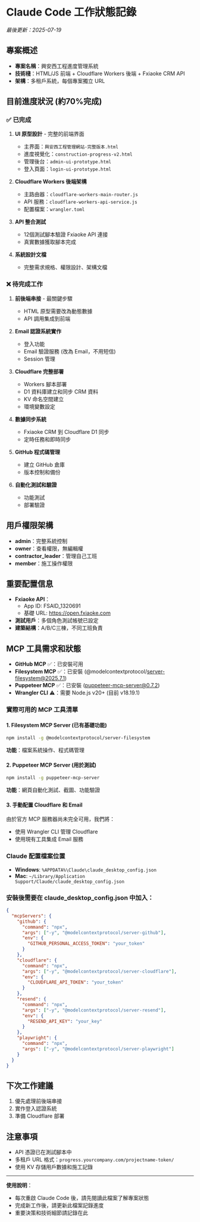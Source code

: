 # Claude Code 工作狀態記錄
*最後更新：2025-07-19*

## 專案概述
- **專案名稱**：興安西工程進度管理系統
- **技術棧**：HTML/JS 前端 + Cloudflare Workers 後端 + Fxiaoke CRM API
- **架構**：多租戶系統，每個專案獨立 URL

## 目前進度狀況 (約70%完成)

### ✅ 已完成
1. **UI 原型設計** - 完整的前端界面
   - 主界面：`興安西工程管理網站-完整版本.html`
   - 進度視覺化：`construction-progress-v2.html`
   - 管理後台：`admin-ui-prototype.html`
   - 登入頁面：`login-ui-prototype.html`

2. **Cloudflare Workers 後端架構**
   - 主路由器：`cloudflare-workers-main-router.js`
   - API 服務：`cloudflare-workers-api-service.js`
   - 配置檔案：`wrangler.toml`

3. **API 整合測試**
   - 12個測試腳本驗證 Fxiaoke API 連接
   - 真實數據獲取腳本完成

4. **系統設計文檔**
   - 完整需求規格、權限設計、架構文檔

### ❌ 待完成工作
1. **前後端串接** - 最關鍵步驟
   - HTML 原型需要改為動態數據
   - API 調用集成到前端

2. **Email 認證系統實作**
   - 登入功能
   - Email 驗證服務 (改為 Email，不用短信)
   - Session 管理

3. **Cloudflare 完整部署**
   - Workers 腳本部署
   - D1 資料庫建立和同步 CRM 資料
   - KV 命名空間建立
   - 環境變數設定

4. **數據同步系統**
   - Fxiaoke CRM 到 Cloudflare D1 同步
   - 定時任務和即時同步

5. **GitHub 程式碼管理**
   - 建立 GitHub 倉庫
   - 版本控制和備份

6. **自動化測試和驗證**
   - 功能測試
   - 部署驗證

## 用戶權限架構
- **admin**：完整系統控制
- **owner**：查看權限，無編輯權
- **contractor_leader**：管理自己工班
- **member**：施工操作權限

## 重要配置信息
- **Fxiaoke API**：
  - App ID: FSAID_1320691
  - 基礎 URL: https://open.fxiaoke.com
- **測試用戶**：多個角色測試帳號已設定
- **建築結構**：A/B/C三棟，不同工班負責

## MCP 工具需求和狀態
- **GitHub MCP** ✅：已安裝可用
- **Filesystem MCP** ✅：已安裝 (@modelcontextprotocol/server-filesystem@2025.7.1)
- **Puppeteer MCP** ✅：已安裝 (puppeteer-mcp-server@0.7.2)
- **Wrangler CLI** ⚠️：需要 Node.js v20+ (目前 v18.19.1)

### 實際可用的 MCP 工具清單

#### 1. Filesystem MCP Server (已有基礎功能)
```bash
npm install -g @modelcontextprotocol/server-filesystem
```
**功能**：檔案系統操作、程式碼管理

#### 2. Puppeteer MCP Server (用於測試)
```bash
npm install -g puppeteer-mcp-server
```
**功能**：網頁自動化測試、截圖、功能驗證

#### 3. 手動配置 Cloudflare 和 Email
由於官方 MCP 服務器尚未完全可用，我們將：
- 使用 Wrangler CLI 管理 Cloudflare
- 使用現有工具集成 Email 服務

### Claude 配置檔案位置
- **Windows**: `%APPDATA%\Claude\claude_desktop_config.json`
- **Mac**: `~/Library/Application Support/Claude/claude_desktop_config.json`

### 安裝後需要在 claude_desktop_config.json 中加入：
```json
{
  "mcpServers": {
    "github": {
      "command": "npx",
      "args": ["-y", "@modelcontextprotocol/server-github"],
      "env": {
        "GITHUB_PERSONAL_ACCESS_TOKEN": "your_token"
      }
    },
    "cloudflare": {
      "command": "npx",
      "args": ["-y", "@modelcontextprotocol/server-cloudflare"],
      "env": {
        "CLOUDFLARE_API_TOKEN": "your_token"
      }
    },
    "resend": {
      "command": "npx",
      "args": ["-y", "@modelcontextprotocol/server-resend"],
      "env": {
        "RESEND_API_KEY": "your_key"
      }
    },
    "playwright": {
      "command": "npx",
      "args": ["-y", "@modelcontextprotocol/server-playwright"]
    }
  }
}
```

## 下次工作建議
1. 優先處理前後端串接
2. 實作登入認證系統
3. 準備 Cloudflare 部署

## 注意事項
- API 憑證已在測試腳本中
- 多租戶 URL 格式：`progress.yourcompany.com/projectname-token/`
- 使用 KV 存儲用戶數據和施工記錄

---
**使用說明**：
- 每次重啟 Claude Code 後，請先閱讀此檔案了解專案狀態
- 完成新工作後，請更新此檔案記錄進度
- 重要決策和技術細節請記錄在此